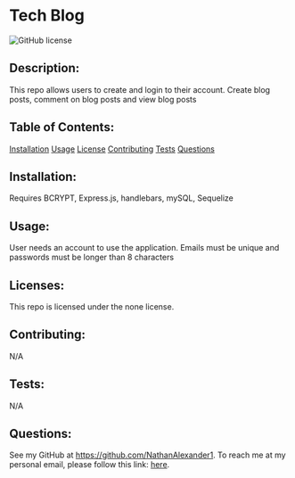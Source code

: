 # Tech Blog
  ![GitHub license](https://img.shields.io/badge/license-none-blue.svg)
  ## Description:
  This repo allows users to create and login to their account. Create blog posts, comment on blog posts and view blog posts
  ## Table of Contents:
  [Installation](#installation)
  [Usage](#usage)
  [License](#licenses)
  [Contributing](#contributing)
  [Tests](#tests)
  [Questions](#questions)

  ## Installation:
  Requires BCRYPT, Express.js, handlebars, mySQL, Sequelize
  ## Usage:
  User needs an account to use the application. Emails must be unique and passwords must be longer than 8 characters

  ## Licenses: 
  This repo is licensed under the
  none license.
  ## Contributing:
  N/A
  ## Tests:
  N/A
  ## Questions:
  See my GitHub at https://github.com/NathanAlexander1.
  To reach me at my personal email, please follow this link: [here](mailto:nika827@msn.com).
